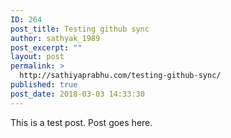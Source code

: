 ```yaml
---
ID: 264
post_title: Testing github sync
author: sathyak_1989
post_excerpt: ""
layout: post
permalink: >
  http://sathiyaprabhu.com/testing-github-sync/
published: true
post_date: 2018-03-03 14:33:30
---
```

This is a test post.
Post goes here.